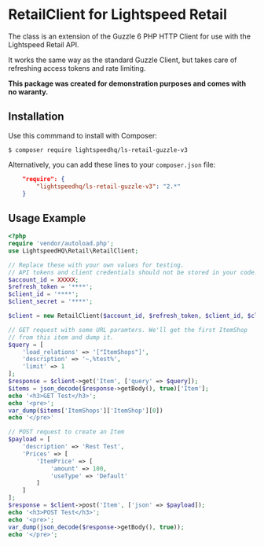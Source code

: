 # RetailClient for Lightspeed Retail

The class is an extension of the Guzzle 6 PHP HTTP Client for use with the Lightspeed Retail API.

It works the same way as the standard Guzzle Client, but takes care of refreshing access tokens and rate limiting.

**This package was created for demonstration purposes and comes with no waranty.**

## Installation

Use this commmand to install with Composer:

```shell
$ composer require lightspeedhq/ls-retail-guzzle-v3
```

Alternatively, you can add these lines to your `composer.json` file:

```json
    "require": {
        "lightspeedhq/ls-retail-guzzle-v3": "2.*"
    }
```

## Usage Example

```php
<?php
require 'vendor/autoload.php';
use LightspeedHQ\Retail\RetailClient;

// Replace these with your own values for testing.
// API tokens and client credentials should not be stored in your code!
$account_id = XXXXX;
$refresh_token = '****';
$client_id = '****';
$client_secret = '****';

$client = new RetailClient($account_id, $refresh_token, $client_id, $client_secret);

// GET request with some URL paramters. We'll get the first ItemShop
// from this item and dump it.
$query = [
    'load_relations' => '["ItemShops"]',
    'description' => '~,%test%',
    'limit' => 1
];
$response = $client->get('Item', ['query' => $query]);
$items = json_decode($response->getBody(), true)['Item'];
echo '<h3>GET Test</h3>';
echo '<pre>';
var_dump($items['ItemShops']['ItemShop'][0])
echo '</pre>'

// POST request to create an Item
$payload = [
    'description' => 'Rest Test',
    'Prices' => [
        'ItemPrice' => [
            'amount' => 100,
            'useType' => 'Default'
        ]
    ]
];
$response = $client->post('Item', ['json' => $payload]);
echo '<h3>POST Test</h3>';
echo '<pre>';
var_dump(json_decode($response->getBody(), true));
echo '</pre>';
```
